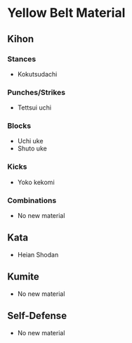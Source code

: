 # Yellow Belt Material

## Kihon

### Stances

* Kokutsudachi

### Punches/Strikes

* Tettsui uchi

### Blocks

* Uchi uke
* Shuto uke

### Kicks

* Yoko kekomi

### Combinations

* No new material

## Kata

* Heian Shodan

## Kumite

* No new material

## Self-Defense

* No new material
